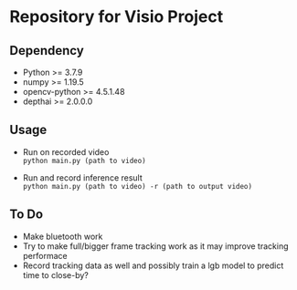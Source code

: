 # Repository for Visio Project

## Dependency

* Python >= 3.7.9
* numpy >= 1.19.5
* opencv-python >= 4.5.1.48
* depthai >= 2.0.0.0

## Usage

- Run on recorded video  
`
python main.py (path to video)
`  

- Run and record inference result  
`
python main.py (path to video) -r (path to output video)
`  

## To Do
- Make bluetooth work
- Try to make full/bigger frame tracking work as it may improve tracking performace
- Record tracking data as well and possibly train a lgb model to predict time to close-by?